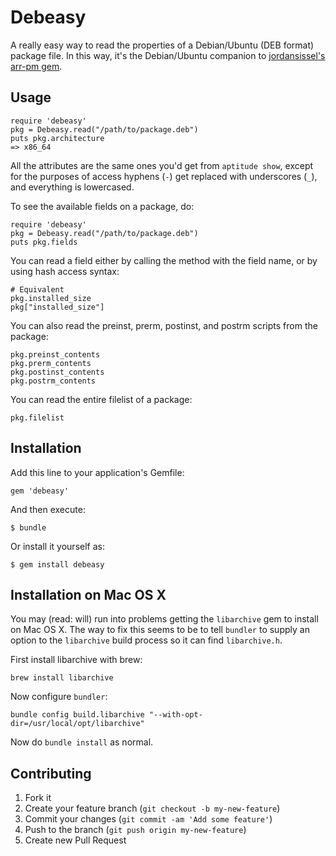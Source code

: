 # Debeasy

A really easy way to read the properties of a Debian/Ubuntu (DEB format)
package file. In this way, it's the Debian/Ubuntu companion to
[jordansissel's arr-pm gem](https://github.com/jordansissel/ruby-arr-pm).

## Usage

    require 'debeasy'
    pkg = Debeasy.read("/path/to/package.deb")
    puts pkg.architecture
    => x86_64

All the attributes are the same ones you'd get from `aptitude show`, except
for the purposes of access hyphens (`-`) get replaced with underscores (`_`),
and everything is lowercased.

To see the available fields on a package, do:

    require 'debeasy'
    pkg = Debeasy.read("/path/to/package.deb")
    puts pkg.fields

You can read a field either by calling the method with the field name,
or by using hash access syntax:

    # Equivalent
    pkg.installed_size
    pkg["installed_size"]

You can also read the preinst, prerm, postinst, and postrm scripts
from the package:

    pkg.preinst_contents
    pkg.prerm_contents
    pkg.postinst_contents
    pkg.postrm_contents
    
You can read the entire filelist of a package:

    pkg.filelist

## Installation

Add this line to your application's Gemfile:

    gem 'debeasy'

And then execute:

    $ bundle

Or install it yourself as:

    $ gem install debeasy

## Installation on Mac OS X

You may (read: will) run into problems getting the `libarchive` gem to
install on Mac OS X. The way to fix this seems to be to tell `bundler` to
supply an option to the `libarchive` build process so it can find `libarchive.h`.

First install libarchive with brew:

    brew install libarchive

Now configure `bundler`:

    bundle config build.libarchive "--with-opt-dir=/usr/local/opt/libarchive"

Now do `bundle install` as normal.

## Contributing

1. Fork it
2. Create your feature branch (`git checkout -b my-new-feature`)
3. Commit your changes (`git commit -am 'Add some feature'`)
4. Push to the branch (`git push origin my-new-feature`)
5. Create new Pull Request
